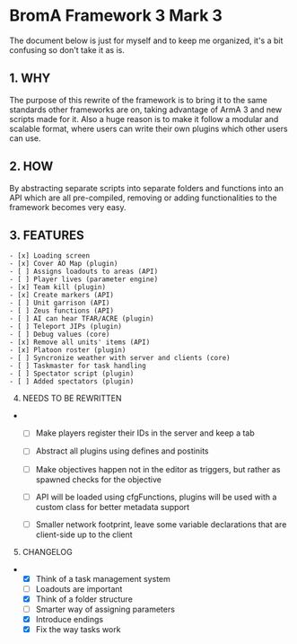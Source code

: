 # BromA Framework 3 Mark 3

The document below is just for myself and to keep me organized, it's a bit confusing so don't take it as is.

## 1. WHY
The purpose of this rewrite of the framework is to bring it to the same standards other frameworks are on, taking advantage of ArmA 3 and new scripts made for it. Also a huge reason is to make it follow a modular and scalable format, where users can write their own plugins which other users can use.

## 2. HOW
By abstracting separate scripts into separate folders and functions into an API which are all pre-compiled, removing or adding functionalities to the framework becomes very easy.

## 3. FEATURES
	- [x] Loading screen
	- [x] Cover AO Map (plugin)
	- [ ] Assigns loadouts to areas (API)
	- [ ] Player lives (parameter engine)
	- [x] Team kill (plugin)
	- [x] Create markers (API)
	- [ ] Unit garrison (API)
	- [ ] Zeus functions (API)
	- [ ] AI can hear TFAR/ACRE (plugin)
	- [ ] Teleport JIPs (plugin)
	- [ ] Debug values (core)
	- [x] Remove all units' items (API)
	- [x] Platoon roster (plugin)
	- [ ] Syncronize weather with server and clients (core)
	- [ ] Taskmaster for task handling
	- [ ] Spectator script (plugin)
	- [ ] Added spectators (plugin)
	
4. NEEDS TO BE REWRITTEN
-
	- [ ] Make players register their IDs in the server and keep a tab
	- [ ] Abstract all plugins using defines and postinits
	- [ ] Make objectives happen not in the editor as triggers, but rather as spawned checks for the objective
	
	- [ ] API will be loaded using cfgFunctions, plugins will be used with a custom class for better metadata support
	- [ ] Smaller network footprint, leave some variable declarations that are client-side up to the client
	
5. CHANGELOG
-
	- [x] Think of a task management system
	- [ ] Loadouts are important
	- [x] Think of a folder structure
	- [ ] Smarter way of assigning parameters
	- [x] Introduce endings
	- [x] Fix the way tasks work
